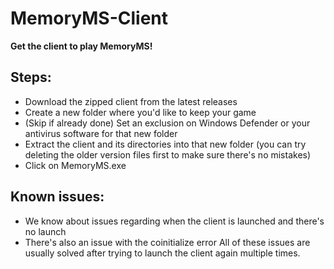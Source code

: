 # MemoryMS-Client
**Get the client to play MemoryMS!**

## Steps:
- Download the zipped client from the latest releases
- Create a new folder where you'd like to keep your game
- (Skip if already done) Set an exclusion on Windows Defender or your antivirus software for that new folder
- Extract the client and its directories into that new folder (you can try deleting the older version files first to make sure there's no mistakes)
- Click on MemoryMS.exe

## Known issues:
- We know about issues regarding when the client is launched and there's no launch
- There's also an issue with the coinitialize error
All of these issues are usually solved after trying to launch the client again multiple times.
